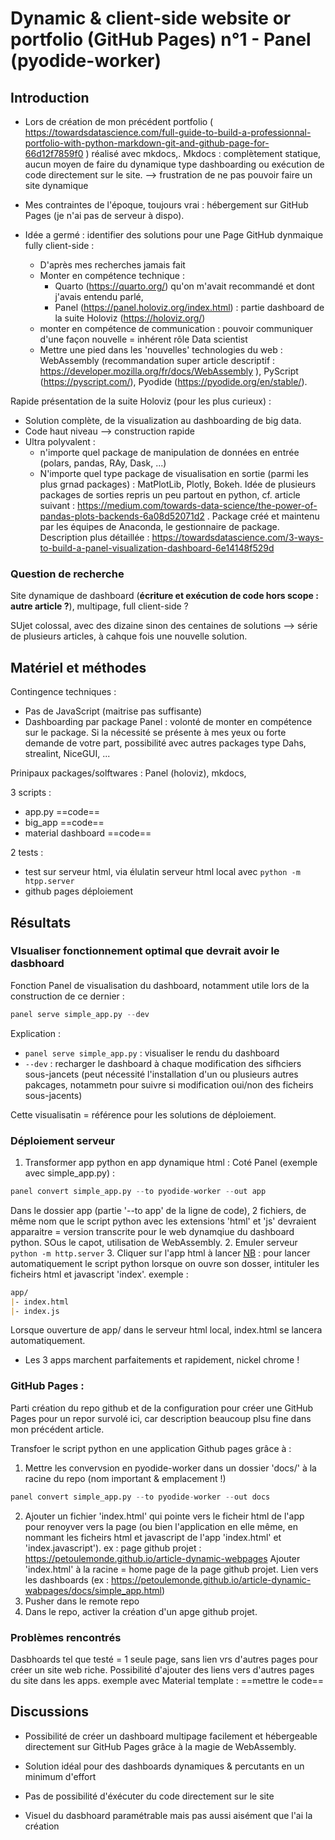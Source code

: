 # Dynamic & client-side website or portfolio (GitHub Pages) n°1 - Panel (pyodide-worker)

## Introduction
- Lors de création de mon précédent portfolio ( https://towardsdatascience.com/full-guide-to-build-a-professionnal-portfolio-with-python-markdown-git-and-github-page-for-66d12f7859f0 ) réalisé avec mkdocs,. 
  Mkdocs : complètement statique, aucun moyen de faire du dynamique type dashboarding ou exécution de code directement sur le site. 
  --> frustration de ne pas pouvoir faire un site dynamique
- Mes contraintes de l'époque, toujours vrai : hébergement sur GitHub Pages (je n'ai pas de serveur à dispo).

- Idée a germé : identifier des solutions pour une Page GitHub dynmaique fully client-side : 
	- D'après mes recherches jamais fait
	- Monter en compétence technique : 
		- Quarto (https://quarto.org/) qu'on m'avait recommandé et dont j'avais entendu parlé, 
		- Panel (https://panel.holoviz.org/index.html) : partie dashboard de la suite Holoviz (https://holoviz.org/)
	- monter en compétence de communication : pouvoir communiquer d'une façon nouvelle = inhérent rôle Data scientist
	- Mettre une pied dans les 'nouvelles' technologies du web : WebAssembly (recommandation super article descriptif : https://developer.mozilla.org/fr/docs/WebAssembly ), PyScript (https://pyscript.com/), Pyodide (https://pyodide.org/en/stable/).

Rapide présentation de la suite Holoviz (pour les plus curieux) : 
- Solution complète, de la visualization au dashboarding de big data.
- Code haut niveau --> construction rapide
- Ultra polyvalent : 
	- n'importe quel package de manipulation de données en entrée (polars, pandas, RAy, Dask, ...) 
	- N'importe quel type package de visualisation en sortie (parmi les plus grnad packages) : MatPlotLib, Plotly, Bokeh.
Idée de plusieurs packages de sorties repris un peu partout en python, cf. article suivant : https://medium.com/towards-data-science/the-power-of-pandas-plots-backends-6a08d52071d2 .
Package créé et maintenu par les équipes de Anaconda, le gestionnaire de package.
Description plus détaillée : https://towardsdatascience.com/3-ways-to-build-a-panel-visualization-dashboard-6e14148f529d


### Question de recherche 
Site dynamique de dashboard (**écriture et exécution de code hors scope : autre article ?**), multipage, full client-side ?

SUjet colossal, avec des dizaine sinon des centaines de solutions --> série de plusieurs articles, à cahque fois une nouvelle solution.

## Matériel et méthodes
Contingence techniques : 
- Pas de JavaScript (maitrise pas suffisante)
- Dashboarding par package Panel : volonté de monter en compétence sur le package. Si la nécessité se présente à mes yeux ou forte demande de votre part, possibilité avec autres packages type Dahs, strealint, NiceGUI, ...

Prinipaux packages/solftwares : Panel (holoviz), mkdocs, 

3 scripts : 
- app.py 
==code==
- big_app
==code==
- material dashboard
==code==

2 tests : 
- test sur serveur html, via élulatin serveur html local avec `python -m htpp.server`
- github pages déploiement

## Résultats

### VIsualiser fonctionnement optimal que devrait avoir le dasbhoard
Fonction Panel de visualisation du dashboard, notamment utile lors de la construction de ce dernier : 
```python
panel serve simple_app.py --dev
```
Explication : 
- `panel serve simple_app.py` : visualiser le rendu du dashboard
- `--dev` : recharger le dashboard à chaque modification des sifhciers sous-jancets (peut nécessité l'installation d'un ou plusieurs autres pakcages, notammetn pour suivre si modification oui/non des ficheirs sous-jacents)

Cette visualisatin = référence pour les solutions de déploiement.

### Déploiement serveur
1. Transformer app python en app dynamique html : 
Coté Panel (exemple avec simple_app.py) : 
```python
panel convert simple_app.py --to pyodide-worker --out app
```
Dans le dossier app (partie '--to app' de la ligne de code), 2 fichiers, de même nom que le script python avec les extensions 'html' et 'js' devraient apparaitre = version transcrite pour le web dynamqiue du dashboard python. SOus le capot, utilisation de WebAssembly.
2. Emuler serveur `python -m http.server`
3. Cliquer sur l'app html à lancer
<u>NB</u> : pour lancer automatiquement le script python lorsque on ouvre son dosser, intituler les ficheirs html et javascript 'index'.
exemple : 
```markdown
app/
|- index.html
|- index.js
```
Lorsque ouverture de app/ dans le serveur html local, index.html se lancera automatiquement.

- Les 3 apps marchent parfaitements et rapidement, nickel chrome !

### GitHub Pages : 
Parti création du repo github et de la configuration pour créer une GitHub Pages pour un repor survolé ici, car description beaucoup plsu fine dans mon précédent article.

Transfoer le script python en une application Github pages grâce à : 
1. Mettre les convervsion en pyodide-worker dans un dossier 'docs/' à la racine du repo (nom important & emplacement !)
```python
panel convert simple_app.py --to pyodide-worker --out docs
```
2. Ajouter un fichier 'index.html' qui pointe vers le ficheir html de l'app pour renoyver vers la page (ou bien l'application en elle même, en nommant les ficheirs html et javascript de l'app 'index.html' et 'index.javascript').
ex : page github projet : https://petoulemonde.github.io/article-dynamic-webpages
Ajouter 'index.html' à la racine = home page de la page github projet. Lien vers les dashboards (ex : https://petoulemonde.github.io/article-dynamic-wabpages/docs/simple_app.html)
3. Pusher dans le remote repo
4. Dans le repo, activer la création d'un apge github projet.

### Problèmes rencontrés
Dasbhoards tel que testé = 1 seule page, sans lien vrs d'autres pages pour créer un site web riche.
Possibilité d'ajouter des liens vers d'autres pages du site dans les apps.
exemple avec Material template : 
==mettre le code==

## Discussions 
- Possibilité de créer un dashboard multipage facilement et hébergeable directement sur GitHub Pages grâce à la magie de WebAssembly.
- Solution idéal pour des dashboards dynamiques & percutants en un minimum d'effort

- Pas de possibilité d'éxécuter du code directement sur le site
- Visuel du dasbhoard paramétrable mais pas aussi aisément que l'ai la création
